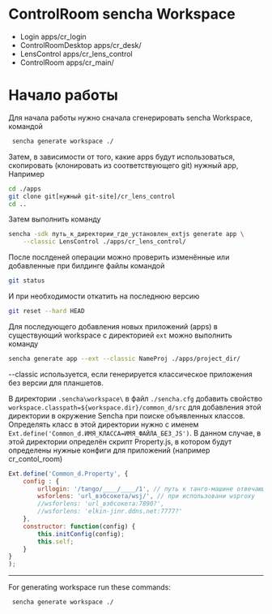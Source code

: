 # ControlRoom sencha Workspace
 - Login apps/cr_login
 - ControlRoomDesktop apps/cr_desk/
 - LensControl apps/cr_lens_control
 - ControlRoom apps/cr_main/

# Начало работы

Для начала работы нужно сначала сгенерировать sencha Workspace, командой

```sh
 sencha generate workspace ./
```

Затем, в зависимости от того, какие apps будут использоваться, скопировать (клонировать из соответствующего git) нужный app, Например

```sh
cd ./apps
git clone git[нужный git-site]/cr_lens_control
cd ..
```

Затем выполнить команду

```sh
sencha -sdk путь_к_директории_где_установлен_extjs generate app \
    --classic LensControl ./apps/cr_lens_control/
```

После послденей операции можно проверить изменённые или добавленные при билдинге файлы командой

```sh
git status
```

И при необходимости откатить на последнюю версию

```sh
git reset --hard HEAD
```

Для последующего добавления новых приложений (apps) в существующий workspace с директорией `ext` можно выполнить команду

```sh
sencha generate app --ext --classic NameProj ./apps/project_dir/
```

--classic используется, если генерируется классическое приложения без версии для планшетов.

В директории `.sencha\workspace\` в файл `./sencha.cfg` добавить свойство `workspace.classpath=${workspace.dir}/common_d/src` для добавления этой директории в окружение Sencha при поиске объявленных классов. Определять класс в этой директории нужно с именем `Ext.define('Common_d.ИМЯ_КЛАССА=ИМЯ_ФАЙЛА_БЕЗ_JS')`. В данном случае, в этой директории определён скрипт  Property.js,  в котором будут определены нужные конфиги для приложений (например cr_contol_room)

```javascript
Ext.define('Common_d.Property', {
    config : {
		urllogin: '/tango/____/____/1', // путь к танго-машине отвечающей за авторизацию (аутентификацию)
		wsforlens: 'url_вэбсокета/wsj/', // при использовани wsproxy
		//wsforlens: 'url_вэбсокета:7890?',
		//wsforlens: 'elkin-jinr.ddns.net:7777?'
    },
    constructor: function(config) {
        this.initConfig(config);
        this.self;
    }
}
);
```

 ---------------------------------------------

For generating workspace run these commands:

```sh
 sencha generate workspace ./
```
